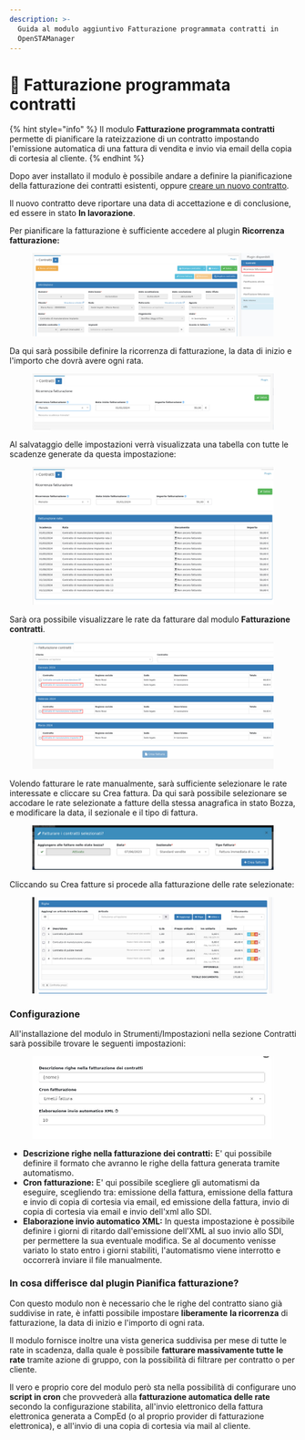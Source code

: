 ```yaml
---
description: >-
  Guida al modulo aggiuntivo Fatturazione programmata contratti in
  OpenSTAManager
---
```


# 📗 Fatturazione programmata contratti

{% hint style="info" %}
Il modulo **Fatturazione programmata contratti** permette di pianificare la rateizzazione di un contratto impostando l'emissione automatica di una fattura di vendita e invio via email della copia di cortesia al cliente.
{% endhint %}

Dopo aver installato il modulo è possibile andare a definire la pianificazione della fatturazione dei contratti esistenti, oppure [creare un nuovo contratto](../openstamanager/modules/vendite/contratti/#creazione).

Il nuovo contratto deve riportare una data di accettazione e di conclusione, ed essere in stato **In lavorazione**.

Per pianificare la fatturazione è sufficiente accedere al plugin **Ricorrenza fatturazione:**

<figure><img src="../.gitbook/assets/immagine (726).png" alt=""><figcaption></figcaption></figure>

Da qui sarà possibile definire la ricorrenza di fatturazione, la data di inizio e l'importo che dovrà avere ogni rata.

<figure><img src="../.gitbook/assets/immagine (727).png" alt=""><figcaption></figcaption></figure>

Al salvataggio delle impostazioni verrà visualizzata una tabella con tutte le scadenze generate da questa impostazione:

<figure><img src="../.gitbook/assets/immagine (728).png" alt=""><figcaption></figcaption></figure>

Sarà ora possibile visualizzare le rate da fatturare dal modulo **Fatturazione contratti**.

<figure><img src="../.gitbook/assets/immagine (729).png" alt=""><figcaption></figcaption></figure>

Volendo fatturare le rate manualmente, sarà sufficiente selezionare le rate interessate e cliccare su Crea fattura. Da qui sarà possibile selezionare se accodare le rate selezionate a fatture della stessa anagrafica in stato Bozza, e modificare la data, il sezionale e il tipo di fattura.

<figure><img src="../.gitbook/assets/immagine (566).png" alt=""><figcaption></figcaption></figure>

Cliccando su Crea fatture si procede alla fatturazione delle rate selezionate:

<figure><img src="../.gitbook/assets/immagine (101).png" alt=""><figcaption></figcaption></figure>

### Configurazione

All'installazione del modulo in Strumenti/Impostazioni nella sezione Contratti sarà possibile trovare le seguenti impostazioni:

<figure><img src="../.gitbook/assets/immagine (709).png" alt=""><figcaption></figcaption></figure>

* **Descrizione righe nella fatturazione dei contratti:** E' qui possibile definire il formato che avranno le righe della fattura generata tramite automatismo.
* **Cron fatturazione:** E' qui possibile scegliere gli automatismi da eseguire, scegliendo tra: emissione della fattura, emissione della fattura e invio di copia di cortesia via email, ed emissione della fattura, invio di copia di cortesia via email e invio dell'xml allo SDI.
* **Elaborazione invio automatico XML:** In questa impostazione è possibile definire i giorni di ritardo dall'emissione dell'XML al suo invio allo SDI, per permettere la sua eventuale modifica. Se al documento venisse variato lo stato entro i giorni stabiliti, l'automatismo viene interrotto e occorrerà inviare il file manualmente.

### In cosa differisce dal plugin Pianifica fatturazione?

Con questo modulo non è necessario che le righe del contratto siano già suddivise in rate, è infatti possibile impostare **liberamente** **la ricorrenza** di fatturazione, la data di inizio e l'importo di ogni rata.

Il modulo fornisce inoltre una vista generica suddivisa per mese di tutte le rate in scadenza, dalla quale è possibile **fatturare massivamente tutte le rate** tramite azione di gruppo, con la possibilità di filtrare per contratto o per cliente.

Il vero e proprio core del modulo però sta nella possibilità di configurare uno **script in cron** che provvederà alla **fatturazione automatica delle rate** secondo la configurazione stabilita, all'invio elettronico della fattura elettronica generata a CompEd (o al proprio provider di fatturazione elettronica), e all'invio di una copia di cortesia via mail al cliente.

&#x20;
